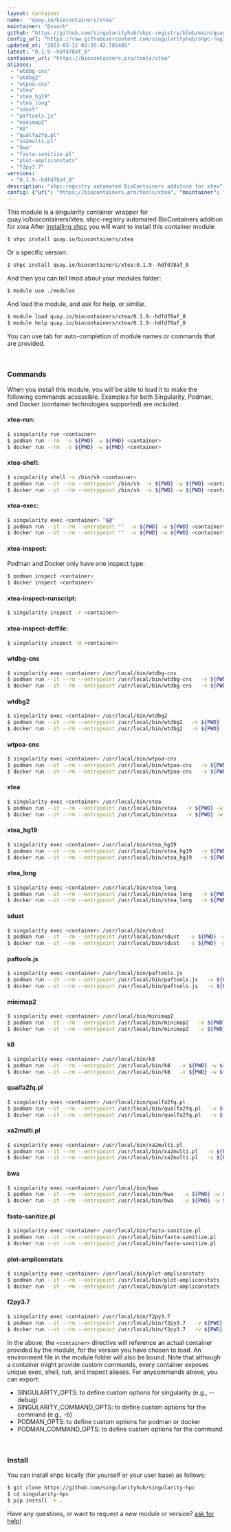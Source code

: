 ```yaml
---
layout: container
name:  "quay.io/biocontainers/xtea"
maintainer: "@vsoch"
github: "https://github.com/singularityhub/shpc-registry/blob/main/quay.io/biocontainers/xtea/container.yaml"
config_url: "https://raw.githubusercontent.com/singularityhub/shpc-registry/main/quay.io/biocontainers/xtea/container.yaml"
updated_at: "2023-03-12 03:35:42.785485"
latest: "0.1.9--hdfd78af_0"
container_url: "https://biocontainers.pro/tools/xtea"
aliases:
 - "wtdbg-cns"
 - "wtdbg2"
 - "wtpoa-cns"
 - "xtea"
 - "xtea_hg19"
 - "xtea_long"
 - "sdust"
 - "paftools.js"
 - "minimap2"
 - "k8"
 - "qualfa2fq.pl"
 - "xa2multi.pl"
 - "bwa"
 - "fasta-sanitize.pl"
 - "plot-ampliconstats"
 - "f2py3.7"
versions:
 - "0.1.9--hdfd78af_0"
description: "shpc-registry automated BioContainers addition for xtea"
config: {"url": "https://biocontainers.pro/tools/xtea", "maintainer": "@vsoch", "description": "shpc-registry automated BioContainers addition for xtea", "latest": {"0.1.9--hdfd78af_0": "sha256:0855c844a4e6298aacbbdef1d538507c33ab1683215b22b2b20aa0077af9bd42"}, "tags": {"0.1.9--hdfd78af_0": "sha256:0855c844a4e6298aacbbdef1d538507c33ab1683215b22b2b20aa0077af9bd42"}, "docker": "quay.io/biocontainers/xtea", "aliases": {"wtdbg-cns": "/usr/local/bin/wtdbg-cns", "wtdbg2": "/usr/local/bin/wtdbg2", "wtpoa-cns": "/usr/local/bin/wtpoa-cns", "xtea": "/usr/local/bin/xtea", "xtea_hg19": "/usr/local/bin/xtea_hg19", "xtea_long": "/usr/local/bin/xtea_long", "sdust": "/usr/local/bin/sdust", "paftools.js": "/usr/local/bin/paftools.js", "minimap2": "/usr/local/bin/minimap2", "k8": "/usr/local/bin/k8", "qualfa2fq.pl": "/usr/local/bin/qualfa2fq.pl", "xa2multi.pl": "/usr/local/bin/xa2multi.pl", "bwa": "/usr/local/bin/bwa", "fasta-sanitize.pl": "/usr/local/bin/fasta-sanitize.pl", "plot-ampliconstats": "/usr/local/bin/plot-ampliconstats", "f2py3.7": "/usr/local/bin/f2py3.7"}}
---
```


This module is a singularity container wrapper for quay.io/biocontainers/xtea.
shpc-registry automated BioContainers addition for xtea
After [installing shpc](#install) you will want to install this container module:


```bash
$ shpc install quay.io/biocontainers/xtea
```

Or a specific version:

```bash
$ shpc install quay.io/biocontainers/xtea:0.1.9--hdfd78af_0
```

And then you can tell lmod about your modules folder:

```bash
$ module use ./modules
```

And load the module, and ask for help, or similar.

```bash
$ module load quay.io/biocontainers/xtea/0.1.9--hdfd78af_0
$ module help quay.io/biocontainers/xtea/0.1.9--hdfd78af_0
```

You can use tab for auto-completion of module names or commands that are provided.

<br>

### Commands

When you install this module, you will be able to load it to make the following commands accessible.
Examples for both Singularity, Podman, and Docker (container technologies supported) are included.

#### xtea-run:

```bash
$ singularity run <container>
$ podman run --rm  -v ${PWD} -w ${PWD} <container>
$ docker run --rm  -v ${PWD} -w ${PWD} <container>
```

#### xtea-shell:

```bash
$ singularity shell -s /bin/sh <container>
$ podman run --it --rm --entrypoint /bin/sh  -v ${PWD} -w ${PWD} <container>
$ docker run --it --rm --entrypoint /bin/sh  -v ${PWD} -w ${PWD} <container>
```

#### xtea-exec:

```bash
$ singularity exec <container> "$@"
$ podman run --it --rm --entrypoint ""  -v ${PWD} -w ${PWD} <container> "$@"
$ docker run --it --rm --entrypoint ""  -v ${PWD} -w ${PWD} <container> "$@"
```

#### xtea-inspect:

Podman and Docker only have one inspect type.

```bash
$ podman inspect <container>
$ docker inspect <container>
```

#### xtea-inspect-runscript:

```bash
$ singularity inspect -r <container>
```

#### xtea-inspect-deffile:

```bash
$ singularity inspect -d <container>
```


#### wtdbg-cns

```bash
$ singularity exec <container> /usr/local/bin/wtdbg-cns
$ podman run --it --rm --entrypoint /usr/local/bin/wtdbg-cns   -v ${PWD} -w ${PWD} <container> -c " $@"
$ docker run --it --rm --entrypoint /usr/local/bin/wtdbg-cns   -v ${PWD} -w ${PWD} <container> -c " $@"
```


#### wtdbg2

```bash
$ singularity exec <container> /usr/local/bin/wtdbg2
$ podman run --it --rm --entrypoint /usr/local/bin/wtdbg2   -v ${PWD} -w ${PWD} <container> -c " $@"
$ docker run --it --rm --entrypoint /usr/local/bin/wtdbg2   -v ${PWD} -w ${PWD} <container> -c " $@"
```


#### wtpoa-cns

```bash
$ singularity exec <container> /usr/local/bin/wtpoa-cns
$ podman run --it --rm --entrypoint /usr/local/bin/wtpoa-cns   -v ${PWD} -w ${PWD} <container> -c " $@"
$ docker run --it --rm --entrypoint /usr/local/bin/wtpoa-cns   -v ${PWD} -w ${PWD} <container> -c " $@"
```


#### xtea

```bash
$ singularity exec <container> /usr/local/bin/xtea
$ podman run --it --rm --entrypoint /usr/local/bin/xtea   -v ${PWD} -w ${PWD} <container> -c " $@"
$ docker run --it --rm --entrypoint /usr/local/bin/xtea   -v ${PWD} -w ${PWD} <container> -c " $@"
```


#### xtea_hg19

```bash
$ singularity exec <container> /usr/local/bin/xtea_hg19
$ podman run --it --rm --entrypoint /usr/local/bin/xtea_hg19   -v ${PWD} -w ${PWD} <container> -c " $@"
$ docker run --it --rm --entrypoint /usr/local/bin/xtea_hg19   -v ${PWD} -w ${PWD} <container> -c " $@"
```


#### xtea_long

```bash
$ singularity exec <container> /usr/local/bin/xtea_long
$ podman run --it --rm --entrypoint /usr/local/bin/xtea_long   -v ${PWD} -w ${PWD} <container> -c " $@"
$ docker run --it --rm --entrypoint /usr/local/bin/xtea_long   -v ${PWD} -w ${PWD} <container> -c " $@"
```


#### sdust

```bash
$ singularity exec <container> /usr/local/bin/sdust
$ podman run --it --rm --entrypoint /usr/local/bin/sdust   -v ${PWD} -w ${PWD} <container> -c " $@"
$ docker run --it --rm --entrypoint /usr/local/bin/sdust   -v ${PWD} -w ${PWD} <container> -c " $@"
```


#### paftools.js

```bash
$ singularity exec <container> /usr/local/bin/paftools.js
$ podman run --it --rm --entrypoint /usr/local/bin/paftools.js   -v ${PWD} -w ${PWD} <container> -c " $@"
$ docker run --it --rm --entrypoint /usr/local/bin/paftools.js   -v ${PWD} -w ${PWD} <container> -c " $@"
```


#### minimap2

```bash
$ singularity exec <container> /usr/local/bin/minimap2
$ podman run --it --rm --entrypoint /usr/local/bin/minimap2   -v ${PWD} -w ${PWD} <container> -c " $@"
$ docker run --it --rm --entrypoint /usr/local/bin/minimap2   -v ${PWD} -w ${PWD} <container> -c " $@"
```


#### k8

```bash
$ singularity exec <container> /usr/local/bin/k8
$ podman run --it --rm --entrypoint /usr/local/bin/k8   -v ${PWD} -w ${PWD} <container> -c " $@"
$ docker run --it --rm --entrypoint /usr/local/bin/k8   -v ${PWD} -w ${PWD} <container> -c " $@"
```


#### qualfa2fq.pl

```bash
$ singularity exec <container> /usr/local/bin/qualfa2fq.pl
$ podman run --it --rm --entrypoint /usr/local/bin/qualfa2fq.pl   -v ${PWD} -w ${PWD} <container> -c " $@"
$ docker run --it --rm --entrypoint /usr/local/bin/qualfa2fq.pl   -v ${PWD} -w ${PWD} <container> -c " $@"
```


#### xa2multi.pl

```bash
$ singularity exec <container> /usr/local/bin/xa2multi.pl
$ podman run --it --rm --entrypoint /usr/local/bin/xa2multi.pl   -v ${PWD} -w ${PWD} <container> -c " $@"
$ docker run --it --rm --entrypoint /usr/local/bin/xa2multi.pl   -v ${PWD} -w ${PWD} <container> -c " $@"
```


#### bwa

```bash
$ singularity exec <container> /usr/local/bin/bwa
$ podman run --it --rm --entrypoint /usr/local/bin/bwa   -v ${PWD} -w ${PWD} <container> -c " $@"
$ docker run --it --rm --entrypoint /usr/local/bin/bwa   -v ${PWD} -w ${PWD} <container> -c " $@"
```


#### fasta-sanitize.pl

```bash
$ singularity exec <container> /usr/local/bin/fasta-sanitize.pl
$ podman run --it --rm --entrypoint /usr/local/bin/fasta-sanitize.pl   -v ${PWD} -w ${PWD} <container> -c " $@"
$ docker run --it --rm --entrypoint /usr/local/bin/fasta-sanitize.pl   -v ${PWD} -w ${PWD} <container> -c " $@"
```


#### plot-ampliconstats

```bash
$ singularity exec <container> /usr/local/bin/plot-ampliconstats
$ podman run --it --rm --entrypoint /usr/local/bin/plot-ampliconstats   -v ${PWD} -w ${PWD} <container> -c " $@"
$ docker run --it --rm --entrypoint /usr/local/bin/plot-ampliconstats   -v ${PWD} -w ${PWD} <container> -c " $@"
```


#### f2py3.7

```bash
$ singularity exec <container> /usr/local/bin/f2py3.7
$ podman run --it --rm --entrypoint /usr/local/bin/f2py3.7   -v ${PWD} -w ${PWD} <container> -c " $@"
$ docker run --it --rm --entrypoint /usr/local/bin/f2py3.7   -v ${PWD} -w ${PWD} <container> -c " $@"
```



In the above, the `<container>` directive will reference an actual container provided
by the module, for the version you have chosen to load. An environment file in the
module folder will also be bound. Note that although a container
might provide custom commands, every container exposes unique exec, shell, run, and
inspect aliases. For anycommands above, you can export:

 - SINGULARITY_OPTS: to define custom options for singularity (e.g., --debug)
 - SINGULARITY_COMMAND_OPTS: to define custom options for the command (e.g., -b)
 - PODMAN_OPTS: to define custom options for podman or docker
 - PODMAN_COMMAND_OPTS: to define custom options for the command

<br>

### Install

You can install shpc locally (for yourself or your user base) as follows:

```bash
$ git clone https://github.com/singularityhub/singularity-hpc
$ cd singularity-hpc
$ pip install -e .
```

Have any questions, or want to request a new module or version? [ask for help!](https://github.com/singularityhub/singularity-hpc/issues)